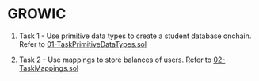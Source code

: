 <h1>GROWIC </h1>

1. Task 1 - Use primitive data types to create a student database onchain.
   Refer to [01-TaskPrimitiveDataTypes.sol](https://google.com)

2. Task 2 - Use mappings to store balances of users.
   Refer to [02-TaskMappings.sol](https://google.com)
